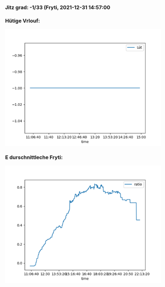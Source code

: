 ### Jitz grad: -1/33 (Fryti, 2021-12-31 14:57:00

### Hütige Vrlouf:
![Graph](Today.png)

### E durschnittleche Fryti:
![Graph](Fryti.png)